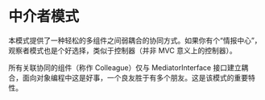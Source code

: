 中介者模式
=====

本模式提供了一种轻松的多组件之间弱耦合的协同方式。如果你有个“情报中心”，观察者模式也是个好选择，类似于控制器（并非 MVC 意义上的控制器）。

所有关联协同的组件（称作 Colleague）仅与 MediatorInterface 接口建立耦合，面向对象编程中这是好事，一个良友胜于有多个朋友。这是该模式的重要特性。

